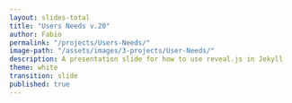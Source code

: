 ```yaml
---
layout: slides-total
title: "Users Needs v.20"
author: Fabio
permalink: "/projects/Users-Needs/"
image-path: "/assets/images/3-projects/User-Needs/"
description: A presentation slide for how to use reveal.js in Jekyll
theme: white
transition: slide
published: true
---
```


<section data-markdown data-separator="---">
<script type="text/template">


{% for i in (1..17) %}
---
{% assign Diapo =   i   | append: ".jpg"  %}

<!-- .slide: data-background="{{ site.baseurl | append:page.image-path | append: Diapo  }}" -->

{% endfor %}

---

  
</script>
</section>
